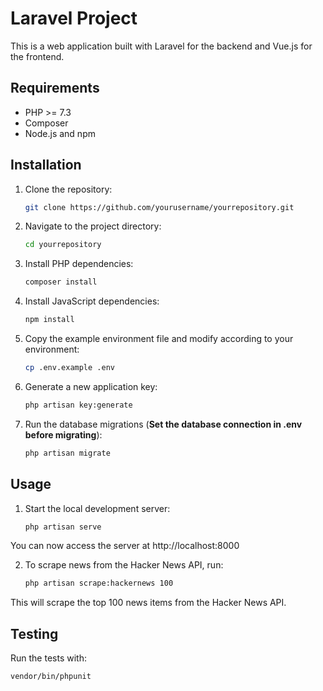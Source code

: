 # Laravel Project

This is a web application built with Laravel for the backend and Vue.js for the frontend.

## Requirements

- PHP >= 7.3
- Composer
- Node.js and npm

## Installation

1. Clone the repository:
    ```sh
    git clone https://github.com/yourusername/yourrepository.git
    ```
2. Navigate to the project directory:
    ```sh
    cd yourrepository
    ```
3. Install PHP dependencies:
    ```sh
    composer install
    ```
4. Install JavaScript dependencies:
    ```sh
    npm install
    ```
5. Copy the example environment file and modify according to your environment:
    ```sh
    cp .env.example .env
    ```
6. Generate a new application key:
    ```sh
    php artisan key:generate
    ```
7. Run the database migrations (**Set the database connection in .env before migrating**):
    ```sh
    php artisan migrate
    ```

## Usage

1. Start the local development server:
    ```sh
    php artisan serve
    ```

You can now access the server at http://localhost:8000

2. To scrape news from the Hacker News API, run:
    ```sh
    php artisan scrape:hackernews 100
    ```

This will scrape the top 100 news items from the Hacker News API.

## Testing

Run the tests with:

```sh
vendor/bin/phpunit
```
